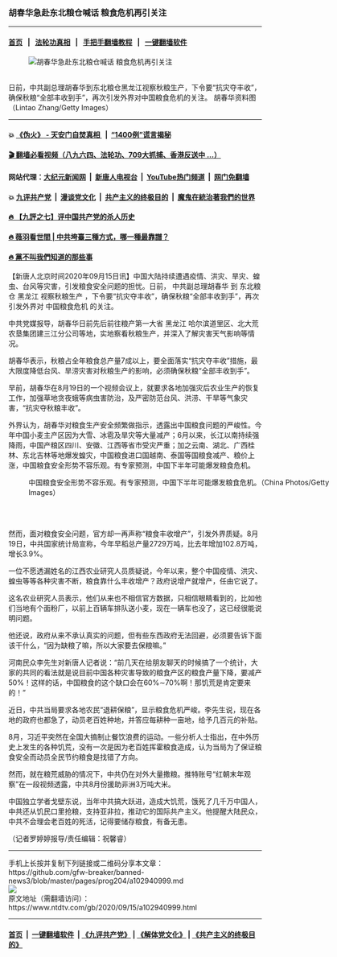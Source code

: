 ### 胡春华急赴东北粮仓喊话 粮食危机再引关注
------------------------

#### [首页](https://github.com/gfw-breaker/banned-news3/blob/master/README.md) &nbsp;&nbsp;|&nbsp;&nbsp; [法轮功真相](https://github.com/begood0513/basic/blob/master/README.md)  &nbsp;&nbsp;|&nbsp;&nbsp; [手把手翻墙教程](https://github.com/gfw-breaker/guides/wiki)  &nbsp;&nbsp;|&nbsp;&nbsp; [一键翻墙软件](https://github.com/gfw-breaker/nogfw/blob/master/README.md)  



<div><div class="featured_image">
 <figure>
  <img alt="胡春华急赴东北粮仓喊话 粮食危机再引关注" src="https://i.ntdtv.com/assets/uploads/2020/09/GettyImages-862983324-800x450.jpg"/>
 </figure><br/>
 <span class="caption">
  日前，中共副总理胡春华到东北粮仓黑龙江视察秋粮生产，下令要“抗灾夺丰收”，确保秋粮“全部丰收到手”，再次引发外界对中国粮食危机的关注。 胡春华资料图（Lintao Zhang/Getty Images）
 </span>
</div>
</div><hr/>

#### 💥 [《伪火》 - 天安门自焚真相 ](http://158.247.203.241:10000/videos/blog/weihuo.html)&nbsp; |&nbsp; [“1400例”谎言揭秘  ](http://158.247.203.241:10000/videos/blog/jiexi1400.html)

#### [ 🎬  翻墙必看视频（八九六四、法轮功、709大抓捕、香港反送中 ...）](https://github.com/gfw-breaker/links/blob/master/banned.md)

#### 网站代理：[大纪元新闻网](http://158.247.203.241:10080/gb/) &nbsp;|&nbsp; [新唐人电视台](http://158.247.203.241:8808/gb/)  &nbsp;|&nbsp; [YouTube热门频道](http://158.247.203.241/youtube.html) &nbsp;|&nbsp; [网门免翻墙](http://158.247.203.241:11000/show.aspx?name=ogHome)

#### 💥 [九评共产党](http://158.247.203.241:10000/videos/res/jiuping/)&nbsp; |&nbsp; [漫谈党文化](http://158.247.203.241:10000/videos/res/mtdwh/)&nbsp; |&nbsp; [共产主义的终极目的](http://158.247.203.241:10000/videos/res/zjmd/)&nbsp; |&nbsp; [魔鬼在統治著我們的世界](http://158.247.203.241:10000/videos/res/TheSpecter/)  

#### [ 🔥  【九評之七】评中国共产党的杀人历史](http://158.247.203.241:10000/videos/news/../res/jiuping/index.html)

#### [ 🔥  薇羽看世間 | 中共垮臺三種方式，哪一種最靠譜？](http://158.247.203.241:10000/videos/news/weiyu01.html)

#### [ 🔥  黨不叫我們知道的那些事](http://158.247.203.241:10000/videos/news/truth02.html)

<div><div class="post_content" itemprop="articleBody">
 <p>
  【新唐人北京时间2020年09月15日讯】中国大陆持续遭遇疫情、洪灾、旱灾、蝗虫、台风等灾害，引发粮食安全问题的担忧。日前，
  <ok href="https://www.ntdtv.com/gb/中共副总理胡春华.htm">
   中共副总理胡春华
  </ok>
  到
  <ok href="https://www.ntdtv.com/gb/东北粮仓.htm">
   东北粮仓
  </ok>
  <ok href="https://www.ntdtv.com/gb/黑龙江.htm">
   黑龙江
  </ok>
  <ok href="https://www.ntdtv.com/gb/视察秋粮生产.htm">
   视察秋粮生产
  </ok>
  ，下令要“抗灾夺丰收”，确保秋粮“全部丰收到手”，再次引发外界对
  <ok href="https://www.ntdtv.com/gb/中国粮食危机.htm">
   中国粮食危机
  </ok>
  的关注。
 </p>
 <p>
  中共党媒报导，胡春华日前先后前往粮产第一大省
  <ok href="https://www.ntdtv.com/gb/黑龙江.htm">
   黑龙江
  </ok>
  哈尔滨道里区、北大荒农垦集团建三江分公司等地，实地察看秋粮生产，并深入了解灾害天气影响等情况。
 </p>
 <p>
  胡春华表示，秋粮占全年粮食总产量7成以上，要全面落实“抗灾夺丰收”措施，最大限度降低台风、旱涝灾害对秋粮生产的影响，必须确保秋粮“全部丰收到手”。
 </p>
 <p>
  早前，胡春华在8月19日的一个视频会议上，就要求各地加强灾后农业生产的恢复工作，加强草地贪夜蛾等病虫害防治，及严密防范台风、洪涝、干旱等气象灾害，“抗灾夺秋粮丰收”。
 </p>
 <p>
  外界认为，胡春华对粮食生产安全频繁做指示，透露出中国粮食问题的严峻性。今年中国小麦主产区因为大雪、冰雹及旱灾等大量减产；6月以来，长江以南持续强降雨，中国产粮区四川、安徽、江西等省市受灾严重；加之云南、湖北、广西桂林、东北吉林等地爆发蝗灾，中国粮食进口国越南、泰国等国粮食减产、粮价上涨，中国粮食安全形势不容乐观。有专家预测，中国下半年可能爆发粮食危机。
 </p>
 <figure class="wp-caption alignnone" id="attachment_102941015" style="width: 600px">
  <img alt="" class="size-medium wp-image-102941015" src="https://i.ntdtv.com/assets/uploads/2020/09/GettyImages-77209891-1-600x338.jpg">
   <br/><figcaption class="wp-caption-text">
    中国粮食安全形势不容乐观。有专家预测，中国下半年可能爆发粮食危机。（China Photos/Getty Images）
   </figcaption><br/>
  </img>
 </figure><br/>
 <p>
  然而，面对粮食安全问题，官方却一再声称“粮食丰收增产”，引发外界质疑。8月19日，中共国家统计局宣称，今年早稻总产量2729万吨，比去年增加102.8万吨，增长3.9%。
 </p>
 <p>
  一位不愿透漏姓名的江西农业研究人员质疑说，今年以来，整个中国疫情、洪灾、蝗虫等等各种灾害不断，粮食靠什么丰收增产？政府说增产就增产，任由它说了。
 </p>
 <p>
  这名农业研究人员表示，他们从来也不相信官方数据，只相信眼睛看到的，比如他们当地有个面粉厂，以前上百辆车排队送小麦，现在一辆车也没了，这已经很能说明问题。
 </p>
 <p>
  他还说，政府从来不承认真实的问题，但有些东西政府无法回避，必须要告诉下面该干什么，“因为缺粮了嘛，所以大家要去保粮嘛。”
 </p>
 <p>
  河南民众李先生对新唐人记者说：“前几天在给朋友聊天的时候搞了一个统计，大家的共同的看法就是说目前中国各种灾害导致的粮食产区的粮食产量下降，要减产50%！这样的话，中国粮食的这个缺口会在60%∼70%啊！那饥荒是肯定要来的！”
 </p>
 <p>
  近日，中共当局要求各地农民“退耕保粮”，显示粮食危机严峻。李先生说，现在各地的政府也都急了，动员老百姓种地，并答应每耕种一亩地，给予几百元的补贴。
 </p>
 <p>
  8月，习近平突然在全国大搞制止餐饮浪费的运动。一些分析人士指出，在中外历史上发生的各种饥荒，没有一次是因为老百姓挥霍粮食造成，认为当局为了保证粮食安全而动员全民节约粮食是找错了方向。
 </p>
 <p>
  然而，就在粮荒威胁的情况下，中共仍在对外大量撒粮。推特账号“红朝末年观察”在一段视频透露，中共8月份援助非洲3万吨大米。
 </p>
 <p>
  中国独立学者戈壁东说，当年中共搞大跃进，造成大饥荒，饿死了几千万中国人，中共还从饥民口里抢粮，支持亚非拉，推动它的国际共产主义。他提醒大陆民众，中共不会理会老百姓的死活，记得要储存粮食，有备无患。
 </p>
 <p>
  （记者罗婷婷报导/责任编辑：祝馨睿）
 </p>
 <div class="single_ad">
 </div>
</div>
</div>
<hr/>
手机上长按并复制下列链接或二维码分享本文章：<br/>
https://github.com/gfw-breaker/banned-news3/blob/master/pages/prog204/a102940999.md <br/>
<a href='https://github.com/gfw-breaker/banned-news3/blob/master/pages/prog204/a102940999.md'><img src='https://github.com/gfw-breaker/banned-news3/blob/master/pages/prog204/a102940999.md.png'/></a> <br/>
原文地址（需翻墙访问）：https://www.ntdtv.com/gb/2020/09/15/a102940999.html


------------------------
#### [首页](https://github.com/gfw-breaker/banned-news3/blob/master/README.md) &nbsp;|&nbsp; [一键翻墙软件](https://github.com/gfw-breaker/nogfw/blob/master/README.md) &nbsp;| [《九评共产党》](https://github.com/gfw-breaker/9ping.md/blob/master/README.md#九评之一评共产党是什么) | [《解体党文化》](https://github.com/gfw-breaker/jtdwh.md/blob/master/README.md) | [《共产主义的终极目的》](https://github.com/gfw-breaker/gczydzjmd.md/blob/master/README.md)


<img src='http://gfw-breaker.win/banned-news3/pages/prog204/a102940999.md' width='0px' height='0px'/>